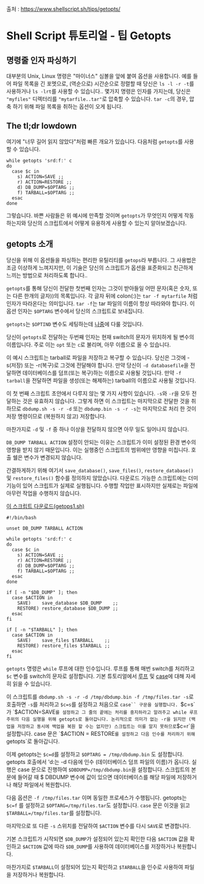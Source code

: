 출처 : https://www.shellscript.sh/tips/getopts/

# Shell Script 튜토리얼 - 팁 Getopts

## 명령줄 인자 파싱하기

대부분의 Unix, Linux 명령은 "마이너스" 심볼을 앞에 붙여 옵션을 사용합니다. 예를 들어 파일 목록을 긴 포멧으로, (역순으로) 시간순으로 정렬할 때 당신은 `ls -l -r -t`를 사용하거나 `ls -lrt`를 사용할 수 있습니다..
몇가지 명령은 인자를 가지는데, 당신은 `"myfiles"` 디렉터리를 `"mytarfile..tar"`로 압축할 수 있습니다. `tar -c`의 경우, 압축 하기 위해 파일 목록을 취하는 옵션이 오게 됩니다.

## The tl;dr lowdown
여기에 "너무 길어 읽지 않았다"처럼 빠른 개요가 있습니다. 다음처럼 `getopts`를 사용할 수 있습니다.

```shell
while getopts 'srd:f:' c
do
  case $c in
    s) ACTION=SAVE ;;
    r) ACTION=RESTORE ;;
    d) DB_DUMP=$OPTARG ;;
    f) TARBALL=$OPTARG ;;
  esac
done
```

그렇습니다. 바쁜 사람들은 위 예시에 만족할 것이며 `getopts`가 무엇인지 어떻게 작동하는지와 당신의 스크립트에서 어떻게 유용하게 사용할 수 있는지 알아보겠습니다.

## getopts 소개
당신을 위해 이 옵션들을 파싱하는 편리한 유틸리티를 `getops`라 부릅니다. 그 사용법은 조금 이상하게 느껴지지만, 이 기술은 당신의 스크립트가 옵션을 표준화되고 친근하게 느끼는 방법으로 처리하도록 합니다..

`getopts`를 통해 당신이 전달한 첫번째 인자는 그것이 받아들일 어떤 문자(혹은 숫자, 또는 다른 한개의 글자))의 목록입니다.  각 글자 뒤에 colon(:)는 `tar -f mytarfile` 처럼 인자가 따라온다는 의미입니다. `tar -f`는 tar 파일의 이름이 항상 따라와야 합니다. 이 옵션 인자는 `$OPTARG` 변수에서 당신의 스크립트로 보내집니다.

`getopts`는 `$OPTIND` 변수도 세팅하는데 [나중](https://www.shellscript.sh/tips/getopts/#optind)에 다룰 것입니다.

당신이 `getopts`로 전달하는 두번째 인자는 현재 switch의 문자가 위치하게 될 변수의 이름입니다. 주로 이는 `opt` 또는 `c`로 불리며, 아무 이름으로 올 수 있습니다.

이 예시 스크립트는 tarball로 파일을 저장하고 복구할 수 있습니다. 당신은 그것에 -s(저장) 또는 -r(복구)로 그것에 전달해야 합니다. 만약 당신이 `-d databasefile`을 전달하면 데이터베이스를 덤프(또는 복구)하는 이름으로 사용될 것입니다. 만약 `-f tarball`을 전달하면 파일을 생성(또는 해제하는) tarball의 이름으로 사용될 것입니다.

이 첫 번째 스크립트 초안에서 다루지 않는 몇 가지 사항이 있습니다. `-s`와 `-r`을 모두 전달하는 것은 유효하지 않습니다. 그렇게 하면 이 스크립트는 마지막으로 전달한 것을 취하므로 `dbdump.sh -s -r -d` 또는 `dbdump.bin -s -r -s`는 마지막으로 처리 한 것이 저장 명령이므로 (복원하지 않고) 저장합니다.

마찬가지로 `-d` 및 `-f` 중 하나 이상을 전달하지 않으면 아무 일도 일어나지 않습니다.

`DB_DUMP TARBALL ACTION` 설정이 안되는 이유는 스크립트가 이미 설정된 환경 변수의 영향을 받지 않기 때문입니다. 이는 실행중인 스크립트의 범위에만 영향을 미칩니다. 호출 쉘은 변수가 변경되지 않습니다.

간결하게하기 위해 여기서 `save_database()`, `save_files()`, `restore_database()` 및 `restore_files()` 함수를 정의하지 않았습니다. 다운로드 가능한 스크립트에는 더미 기능이 있어 스크립트가 실제로 실행됩니다. 수행할 작업만 표시하지만 실제로는 파일에 아무런 작업을 수행하지 않습니다.

[이 스크립트 다운로드(getops1.sh)](https://www.shellscript.sh/tips/getopts/getopts1.sh.txt)
```shell
#!/bin/bash

unset DB_DUMP TARBALL ACTION

while getopts 'srd:f:' c
do
  case $c in
    s) ACTION=SAVE ;;
    r) ACTION=RESTORE ;;
    d) DB_DUMP=$OPTARG ;;
    f) TARBALL=$OPTARG ;;
  esac
done

if [ -n "$DB_DUMP" ]; then
  case $ACTION in
    SAVE)    save_database $DB_DUMP    ;;
    RESTORE) restore_database $DB_DUMP ;;
  esac
fi

if [ -n "$TARBALL" ]; then
  case $ACTION in
    SAVE)    save_files $TARBALL    ;;
    RESTORE) restore_files $TARBALL ;;
  esac
fi
```

`getopts` 명령은 `while` 루프에 대한 인수입니다. 루프를 통해 매번 switch를 처리하고 `$c` 변수를 switch의 문자로 설정합니다. 기본 튜토리얼에서 [루프](https://www.shellscript.sh/loops.html) 및 [case](https://www.shellscript.sh/case.html)에 대해 자세히 읽을 수 있습니다.

이 스크립트를 `dbdump.sh -s -r -d /tmp/dbdump.bin -f /tmp/files.tar -s`로 호출하면 `-s`를 처리하고 `$c=s`를 설정하고 처음으로 `case`` 구문을 실행합니다. `$c=s`가 `$ACTION=SAVE` 를 설정하고 그 줄의 끝에는 처리를 중지하라고 알려주고 while 루프 주위의 다음 실행을 위해 getopts로 돌아갑니다. 논리적으로 의미가 없는 -r을 읽지만 (백업을 저장하고 동시에 백업을 복원 할 수는 없지만) 스크립트는 이를 알지 못하므로 `$c=r`을 설정합니다. case 문은 `$ACTION = RESTORE`를 설정하고 다음 인수를 처리하기 위해 `getopts`로 돌아갑니다.

이제 getopts는 `$c=d`를 설정하고 `$OPTARG = /tmp/dbdump.bin` 도 설정합니다. getopts 호출에서 'd:는 -d 다음에 인수 (데이터베이스 덤프 파일의 이름)가 옵니다. 실행은 case 문으로 진행하여 `$DBDUMP=/tmp/dbdump.bin`을 설정합니다. 스크립트의 본문에 들어갈 때 $ DBDUMP 변수에 값이 있으면 데이터베이스를 해당 파일에 저장하거나 해당 파일에서 복원합니다.

다음 옵션은 `-f /tmp/files.tar` 이며 동일한 프로세스가 수행됩니다. getopts는 `$c=f` 를 설정하고 `$OPTARG=/tmp/files.tar`도 설정합니다. `case` 문은 이것을 읽고 `$TARBALL=/tmp/files.tar`를 설정합니다.

마지막으로 또 다른 `-s` 스위치를 전달하여 `$ACTION` 변수를 다시 `SAVE`로 변경합니다.

기본 스크립트가 시작되면 `$DB_DUMP`가 설정되어 있는지 확인한 다음 `$ACTION` 값을 확인하고 `$ACTION` 값에 따라 `$DB_DUMP`를 사용하여 데이터베이스를 저장하거나 복원합니다.

마찬가지로 `$TARBALL`이 설정되어 있는지 확인하고 `$TARBALL`을 인수로 사용하여 파일을 저장하거나 복원합니다.
















